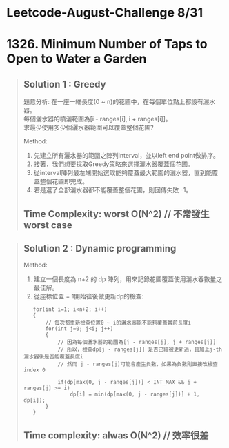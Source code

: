 # Leetcode-August-Challenge 8/31
# 1326. Minimum Number of Taps to Open to Water a Garden
> ## Solution 1 : Greedy
> 題意分析: 
> 在一座一維長度(0 ~ n)的花圃中，在每個單位點上都設有灑水器。  
> 每個灑水器的噴灑範圍為[i - ranges[i], i + ranges[i]]。  
> 求最少使用多少個灑水器範圍可以覆蓋整個花圃?
>
> Method: 
> 1. 先建立所有灑水器的範圍之陣列interval，並以left end point做排序。  
> 2. 接著，我們想要採取Greedy策略來選擇灑水器覆蓋個花圃。  
> 3. 從interval陣列最左端開始選取能夠覆蓋最大範圍的灑水器，直到能覆蓋整個花圃即完成。  
> 4. 若是選了全部灑水器都不能覆蓋整個花圃，則回傳失敗 -1。  
>
> ## Time Complexity: worst O(N^2) // 不常發生worst case

> ## Solution 2 : Dynamic programming
> Method:
> 1. 建立一個長度為 n+2 的 dp 陣列，用來記錄花圃覆蓋使用灑水器數量之最佳解。  
> 2. 從座標位置 = 1開始往後做更新dp的檢查:
> ```
>    for(int i=1; i<n+2; i++)
>    {
>        // 每次都重新檢查位置0 ~ i的灑水器能不能夠覆蓋當前長度i
>        for(int j=0; j<i; j++)
>        {
>            // 因為每個灑水器的範圍為[j - ranges[j], j + ranges[j]]
>            // 所以，檢查dp[j - ranges[j]] 是否已經被更新過，且加上j-th灑水器後是否能覆蓋長度i
>            // 然而 j - ranges[j]可能會產生負數，如果為負數則直接改檢查index 0
>
>            if(dp[max(0, j - ranges[j])] < INT_MAX && j + ranges[j] >= i)
>                dp[i] = min(dp[max(0, j - ranges[j])] + 1, dp[i]);
>        }
>    }
> ```
>
> ## Time complexity: alwas O(N^2) // 效率很差
